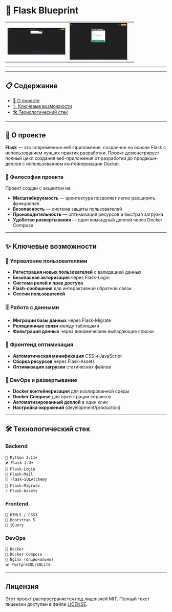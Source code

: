 # 🐍 Flask Blueprint

<table align="center">
  <tr>
    <td><img src="app/Image/img1.png " width="180" alt="Главная"></td>
    <td><img src="app/Image/img2.png " width="180" alt="Поле регистрации"></td>
    <td><img src="app/Image/ " width="180" alt=""></td>
  </tr>
</table>

---
---

## 📋 Содержание

- [🎯 О проекте](#-о-проекте)
- [✨ Ключевые возможности](#-ключевые-возможности)
- [🛠️ Технологический стек](#️-технологический-стек)

---

## 🎯 О проекте

**Flask** — это современное веб-приложение, созданное на основе Flask с использованием лучших практик разработки. Проект демонстрирует полный цикл создания веб-приложения от разработки до продакшн-деплоя с использованием контейнеризации Docker.

### 🎨 Философия проекта

Проект создан с акцентом на:
- **Масштабируемость** — архитектура позволяет легко расширять функционал
- **Безопасность** — система защиты пользователей
- **Производительность** — оптимизация ресурсов и быстрая загрузка
- **Удобство развертывания** — один командный деплой через Docker Compose

---

## ✨ Ключевые возможности

### 🔐 Управление пользователями
- **Регистрация новых пользователей** с валидацией данных
- **Безопасная авторизация** через Flask-Login
- **Система ролей и прав доступа**
- **Flash-сообщения** для интерактивной обратной связи
- **Сессии пользователей**

### 🗄️ Работа с данными
- **Миграции базы данных** через Flask-Migrate
- **Реляционные связи** между таблицами
- **Фильтрация данных** через динамические выпадающие списки

### 🎨 Фронтенд оптимизация
- **Автоматическая минификация** CSS и JavaScript
- **Сборка ресурсов** через Flask-Assets
- **Оптимизация загрузки** статических файлов

### 🐳 DevOps и развертывание
- **Docker контейнеризация** для изолированной среды
- **Docker Compose** для оркестрации сервисов
- **Автоматизированный деплой** в один клик
- **Настройка окружений** (development/production)

---

## 🛠️ Технологический стек

### Backend
```
🐍 Python 3.11+
🌶️ Flask 2.3+
🔐 Flask-Login
📧 Flask-Mail
🗄️ Flask-SQLAlchemy
🔄 Flask-Migrate
⚡ Flask-Assets
```

### Frontend
```
🎨 HTML5 / CSS3
📱 Bootstrap 5
🎯 jQuery
```

### DevOps
```
🐳 Docker
🐙 Docker Compose
🔧 Nginx (опционально)
📊 PostgreSQL/SQLite
```

---

## Лицензия

Этот проект распространяется под лицензией MIT. Полный текст лицензии доступен в файле [LICENSE](LICENSE).

